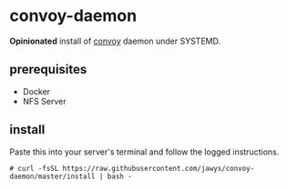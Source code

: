 # convoy-daemon

**Opinionated** install of [convoy](https://github.com/rancher/convoy) daemon under SYSTEMD.

## prerequisites

- Docker
- NFS Server

## install

Paste this into your server's terminal and follow the logged instructions.

```console
# curl -fsSL https://raw.githubusercontent.com/jawys/convoy-daemon/master/install | bash -
```

